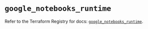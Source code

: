 # `google_notebooks_runtime`

Refer to the Terraform Registry for docs: [`google_notebooks_runtime`](https://registry.terraform.io/providers/hashicorp/google-beta/5.37.0/docs/resources/google_notebooks_runtime).

